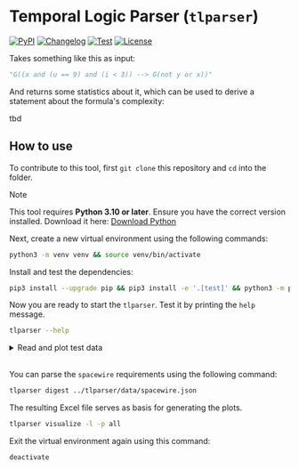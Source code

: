 # Temporal Logic Parser (`tlparser`)

[![PyPI](https://img.shields.io/pypi/v/tlparser.svg)](https://pypi.org/project/tlparser/)
[![Changelog](https://img.shields.io/github/v/release/RomanBoegli/tlparser?include_prereleases&label=changelog)](https://github.com/RomanBoegli/tlparser/releases)
[![Test](https://github.com/RomanBoegli/tlparser/actions/workflows/test.yml/badge.svg)](https://github.com/RomanBoegli/tlparser/actions/workflows/test.yml)
[![License](https://img.shields.io/badge/license-MIT-blue.svg)](https://github.com/RomanBoegli/tlparser/blob/master/LICENSE)

Takes something like this as input:

```python
"G((x and (u == 9) and (i < 3)) --> G(not y or x))"
```

And returns some statistics about it, which can be used to derive a statement about the formula's complexity:

tbd
<!-- 
```json
{ 'AST_height': 5,
  'A_n': 0,
  'E_n': 0,
  'F_n': 0,
  'G_n': 2,
  'R_n': 0,
  'U_n': 0,
  'X_n': 0,
  'agg': {'ap': 4, 'cops': 2, 'lops': 5, 'tops': 2},
  'and_n': 2,
  'ap': {'y', 'i_lt_3', 'x', 'u_eq_9'},
  'cops': {'eq': 1, 'geq': 0, 'gt': 0, 'leq': 0, 'lt': 1, 'neq': 0},
  'impl_n': 1,
  'not_n': 1,
  'or_n': 1
}
```

The table below describes the meaning for each value:

Value | Meaning
------|---------
`ap` | Set of all atomic propositions
`AST_height` | Height (or *depth* or *nesting*) of the abstract syntax tree
`A_n` | Not sure actually, something CTL-related? yes 🚧
`E_n` | Not sure actually, something CTL-related? yes 🚧
`F_n` | Number of `eventually` (diamond symbol) operators
`G_n` | Number of `globally` (square symbol) operators
`R_n` | Number of `release`operators
`U_n` | Number of `until`operators
`X_n` | Number of `next`operators
`agg.ap` | Total number of atomic propositions
`agg.cops` | Total number of comparison operators (`==`, `!=`, `<`, `>`, `=>`, `<=`)
`agg.lops` | Total number of logical operators (`and`, `or`, `->`, `not`)
`agg.tops` | Total number of temporal operators (`A`, `E`, `F`, `G`, `R`, `U`, `X`)
`and_n` | Number of `∧` (and) operators (aggregated in `agg.cops`)
`impl_n` | Number of `->` (implies) operators (aggregated in `agg.cops`)
`not_n` | Number of `¬` (not) operators (aggregated in `agg.cops`)
`or_n` | Number of `∨` (or) operators (aggregated in `agg.cops`)
`cops.eq` | Number of equals comparisons (`eq`)
`cops.gt` | Number of greater-than comparisons (`gt`)
`cops.leq` | Number of less-or-equal-than comparisons (`leq`)
`cops.lt` | Number of less-than comparisons (`lt`)
`cops.neq` | Number of non-equals comparisons (`neq`)
-->

<!-- 
## Installation

Install this tool using `pip`:
```bash
pip install tlparser
``` 

## Usage

For help, run:

```bash
tlparser --help
```

You can also use:
```bash
python3 -m tlparser --help
```
-->

## How to use

To contribute to this tool, first `git clone` this repository and `cd` into the folder.

> [!NOTE]  
> This tool requires **Python 3.10 or later**. Ensure you have the correct version installed. Download it here: [Download Python](https://www.python.org/downloads/)

Next, create a new virtual environment using the following commands:

```bash
python3 -m venv venv && source venv/bin/activate
```

Install and test the dependencies:

```bash
pip3 install --upgrade pip && pip3 install -e '.[test]' && python3 -m pytest
```

Now you are ready to start the `tlparser`.
Test it by printing the `help` message.

```bash
tlparser --help
```

<details>
<summary>Read and plot test data</summary>

First, digest the test data file to create an Excel file.

```bash
tlparser digest ../tlparser/tests/data/test.json
```

The Excel file will serve as basis for generating the plots.

```bash
tlparser visualize -l -p all
```

</details>
</br>

You can parse the `spacewire` requirements using the following command:

```bash
tlparser digest ../tlparser/data/spacewire.json
```

The resulting Excel file serves as basis for generating the plots.

```bash
tlparser visualize -l -p all
```

Exit the virtual environment again using this command:

```bash
deactivate
```
